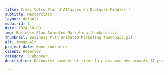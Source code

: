 ```yaml
---
title: Créez Votre Plan d'Affaires en Quelques Minutes !
subtitle: Masterclass
layout: default
modal-id: 1
date: 2024-10-09
img: Business Plan Animated Marketing thumbnail.gif
thumbnail: Business Plan Animated Marketing thumbnail.gif
alt: image-alt
project-date: Nous contacter
client: Réserver
category: S'abonner
description: Découvrez comment utiliser la puissance des prompts AI pour rédiger un plan d'affaires complet et structuré en un temps record. Cette masterclass vous offre des techniques innovantes pour générer des idées, structurer votre plan et peaufiner chaque détail grâce à l'IA. Plus de perte de temps, lancez-vous dans l'entrepreneuriat dès aujourd'hui avec un plan solide et percutant.

---
```


